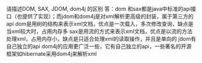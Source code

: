 请描述DOM, SAX, JDOM, dom4j 的区别
 	答：dom 和sax都是java中标准的api接口（也提供了实现）；而jdom和dom4j是对xml解析更高级的封装，属于第三方的api
dom是用树的结构来表示xml文档，优点是一次载入，多次修改查询，缺点是当xml较大时，占用内存多
sax是用流的方式来表示xml文档，优点是以流的方法处理xml，占用内存小，缺点是只适合处理xml的读取操作，并且是单向的
jdom有自己独立的api
dom4j的应用更广泛一些，它有自己独立的api，一些著名的开源框架如hibernate采用dom4j来解析xml